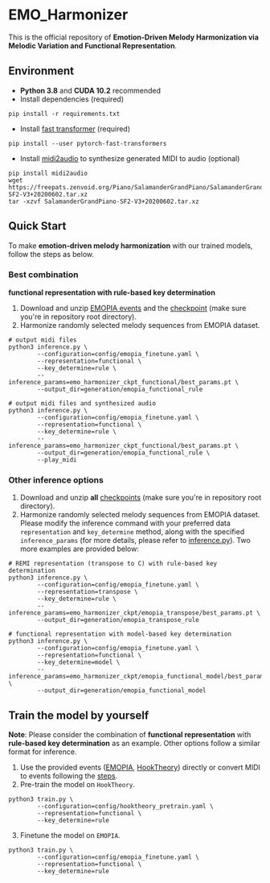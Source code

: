 # EMO_Harmonizer
This is the official repository of **Emotion-Driven Melody Harmonization via Melodic Variation and Functional Representation**. 

## Environment
* **Python 3.8** and **CUDA 10.2** recommended
* Install dependencies (required)
```angular2html
pip install -r requirements.txt
```

* Install [fast transformer](https://github.com/idiap/fast-transformers) (required)
```
pip install --user pytorch-fast-transformers
```

* Install [midi2audio](https://github.com/bzamecnik/midi2audio) to synthesize generated MIDI to audio (optional)
```
pip install midi2audio
wget https://freepats.zenvoid.org/Piano/SalamanderGrandPiano/SalamanderGrandPiano-SF2-V3+20200602.tar.xz
tar -xzvf SalamanderGrandPiano-SF2-V3+20200602.tar.xz
```

## Quick Start

To make **emotion-driven melody harmonization** with our trained models, follow the steps as below.

### Best combination
**functional representation with rule-based key determination**
1. Download and unzip [EMOPIA events](https://drive.google.com/file/d/1IqisQe_bYAfUHZ__ioJrIrBkmn_8KLV_/view?usp=sharing) and the [checkpoint](https://drive.google.com/file/d/1oKJf3EYx4EnKARtUYfAes1AnBHNLo-U6/view?usp=sharing) (make sure you're in repository root directory).
2. Harmonize randomly selected melody sequences from EMOPIA dataset.
```angular2html
# output midi files
python3 inference.py \
        --configuration=config/emopia_finetune.yaml \
        --representation=functional \
        --key_determine=rule \
        --inference_params=emo_harmonizer_ckpt_functional/best_params.pt \
        --output_dir=generation/emopia_functional_rule

# output midi files and synthesized audio
python3 inference.py \
        --configuration=config/emopia_finetune.yaml \
        --representation=functional \
        --key_determine=rule \
        --inference_params=emo_harmonizer_ckpt_functional/best_params.pt \
        --output_dir=generation/emopia_functional_rule \
        --play_midi
```
### Other inference options

1. Download and unzip **all** [checkpoints](https://drive.google.com/file/d/1v5iaw_sf0HgEaeOntVIIerykm5BGGf8y/view?usp=sharing) (make sure you're in repository root directory).
2. Harmonize randomly selected melody sequences from EMOPIA dataset. Please modify the inference command with your preferred data `representation` and `key_determine` method, along with the specified `inference_params` (for more details, please refer to [inference.py](https://github.com/Yuer867/EMO_Harmonizer/blob/main/inference.py#L314)). 
Two more examples are provided below:
```angular2html
# REMI representation (transpose to C) with rule-based key determination
python3 inference.py \
        --configuration=config/emopia_finetune.yaml \
        --representation=transpose \
        --key_determine=rule \
        --inference_params=emo_harmonizer_ckpt/emopia_transpose/best_params.pt \
        --output_dir=generation/emopia_transpose_rule

# functional representation with model-based key determination
python3 inference.py \
        --configuration=config/emopia_finetune.yaml \
        --representation=functional \
        --key_determine=model \
        --inference_params=emo_harmonizer_ckpt/emopia_functional_model/best_params.pt \
        --output_dir=generation/emopia_functional_model
```

## Train the model by yourself
**Note**: Please consider the combination of **functional representation** with **rule-based key determination** as an example. 
Other options follow a similar format for inference.
1. Use the provided events ([EMOPIA](https://drive.google.com/file/d/1IqisQe_bYAfUHZ__ioJrIrBkmn_8KLV_/view?usp=sharing), [HookTheory](https://drive.google.com/file/d/1gBBRiX7UM0uUP57ofXerIdZgul37fmKC/view?usp=sharing)) directly or convert MIDI to events following the [steps](https://github.com/Yuer867/EMO_Harmonizer/tree/main/representations#readme).
2. Pre-train the model on `HookTheory`.
```angular2html
python3 train.py \
        --configuration=config/hooktheory_pretrain.yaml \
        --representation=functional \
        --key_determine=rule
```
3. Finetune the model on `EMOPIA`.
```angular2html
python3 train.py \
        --configuration=config/emopia_finetune.yaml \
        --representation=functional \
        --key_determine=rule
```

